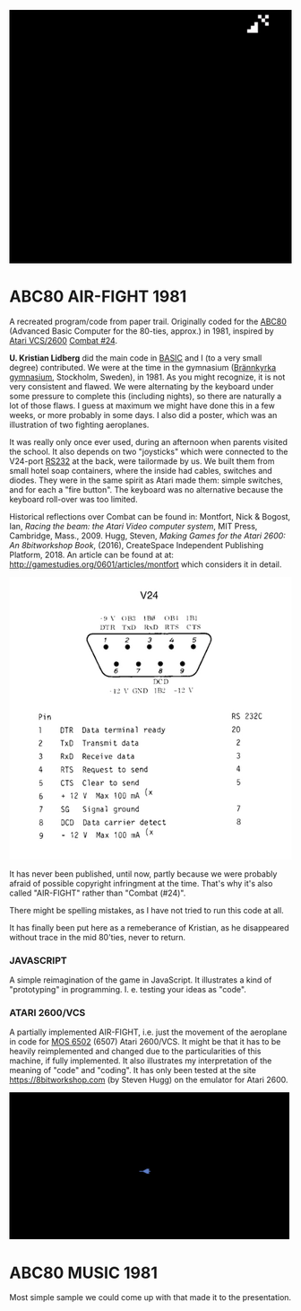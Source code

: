 ![Reimagined AIR-FIGHT](img/reimagined-air-fight-javascript.gif)

# ABC80 AIR-FIGHT 1981
A recreated program/code from paper trail.
Originally coded for the [ABC80](https://en.wikipedia.org/wiki/ABC_80) (Advanced Basic Computer for the 80-ties, approx.) in 1981,
inspired by [Atari VCS/2600](https://en.wikipedia.org/wiki/Atari_2600) [Combat #24](https://en.wikipedia.org/wiki/Combat_(Atari_2600)).

**U. Kristian Lidberg** did the main code in [BASIC](https://en.wikipedia.org/wiki/BASIC)
and I (to a very small degree) contributed. We were at the time in
the gymnasium ([Brännkyrka gymnasium](https://sv.wikipedia.org/wiki/Br%C3%A4nnkyrka_gymnasium),
Stockholm, Sweden), in 1981. As you might recognize, it is not very
consistent and flawed. We were alternating by the keyboard under some pressure to complete this
(including nights), so there are naturally a lot of those flaws. I guess at maximum we might have
done this in a few weeks, or more probably in some days. I also did a poster, which was an illustration
of two fighting aeroplanes.

It was really only once ever used, during an afternoon when parents visited the school.
It also depends on two "joysticks" which were connected to the V24-port
[RS232](https://en.wikipedia.org/wiki/RS-232)
at the back, were tailormade by us.
We built them from small hotel soap containers, where the inside had cables, switches and diodes.
They were in the same spirit as Atari made them: simple switches, and for each a "fire button".
The keyboard was no alternative because the keyboard roll-over was too limited.

Historical reflections over Combat can be found in:
Montfort, Nick & Bogost, Ian, *Racing the beam: the Atari Video computer system*, MIT Press, Cambridge, Mass., 2009.
Hugg, Steven, *Making Games for the Atari 2600: An 8bitworkshop Book*, (2016), CreateSpace Independent Publishing Platform, 2018. 
An article can be found at at: http://gamestudies.org/0601/articles/montfort which considers it in detail.


![V-24 on ABC80](img/v24-small.jpeg)

It has never been published, until now, partly because we were probably afraid of possible
copyright infringment at the time. That's why it's also called "AIR-FIGHT" rather than "Combat (#24)".

There might be spelling mistakes, as I have not tried to run this code at all.

It has finally been put here as a remeberance of Kristian, as he disappeared without trace in the mid 80'ties, never to return.

### JAVASCRIPT
A simple reimagination of the game in JavaScript. It illustrates a kind of "prototyping" in programming.
I. e. testing your ideas as "code".

### ATARI 2600/VCS
A partially implemented AIR-FIGHT, i.e. just the movement of the aeroplane in code for
[MOS 6502](https://en.wikipedia.org/wiki/MOS_Technology_6502) (6507) Atari 2600/VCS.
It might be that it has to be heavily reimplemented and changed due to the
particularities of this machine, if fully implemented.
It also illustrates my interpretation of the meaning of "code" and "coding".
It has only been tested at the site https://8bitworkshop.com (by Steven Hugg) on the emulator
for Atari 2600.

![Aeroplane on Atari 2600/VCS](img/partial-airfight-atari-vcs.gif)

# ABC80 MUSIC 1981
Most simple sample we could come up with that made it to the presentation.
